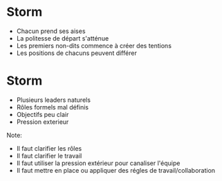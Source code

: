 # Storm
+ Chacun prend ses aises
+ La politesse de départ s'atténue
+ Les premiers non-dits commence à créer des tentions
+ Les positions de chacuns peuvent différer


# Storm
+ Plusieurs leaders naturels
+ Rôles formels mal définis
+ Objectifs peu clair
+ Pression exterieur

Note:
+ Il faut clarifier les rôles
+ Il faut clarifier le travail
+ Il faut utiliser la pression extérieur pour canaliser l'équipe
+ Il faut mettre en place ou appliquer des régles de travail/collaboration
